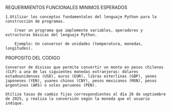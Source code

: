 REQUERIMIENTOS FUNCIONALES MINIMOS ESPERADOS

    1.Utilizar los conceptos fundamentales del lenguaje Python para la construcción de programas.

        Crear un programa que implemente variables, operadores y estructuras básicas del lenguaje Python.

        Ejemplo: Un conversor de unidades (temperatura, monedas, longitudes).

PROPOSITO DEL CODIGO 

    Conversor de divisas que permite convertir un monto en pesos chilenos (CLP) a una de las siguientes monedas extranjeras: dólares estadounidenses (USD), euros (EUR), libras esterlinas (GBP), yenes japoneses (YEN), yuanes chinos (CNY), pesos mexicanos (MXN), pesos argentinos (ARS) o soles peruanos (PEN).

    Utiliza tasas de cambio fijas correspondientes al día 26 de septiembre de 2025, y realiza la conversión según la moneda que el usuario indique.